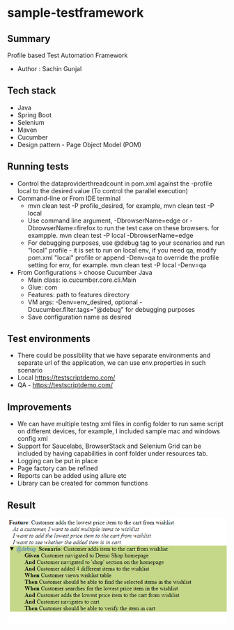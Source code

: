 # sample-testframework

## Summary
Profile based Test Automation Framework
* Author : Sachin Gunjal

## Tech stack
* Java
* Spring Boot
* Selenium
* Maven
* Cucumber
* Design pattern - Page Object Model (POM)

## Running tests

* Control the dataproviderthreadcount in pom.xml against the -profile local to the desired value (To control the parallel execution)
* Command-line or From IDE terminal 
    * mvn clean test -P profile_desired, for example, mvn clean test -P local
    * Use command line argument, -DbrowserName=edge or -DbrowserName=firefox to run the test case on these browsers. for exampple. mvn clean test -P local -DbrowserName=edge
    * For debugging purposes, use @debug tag to your scenarios and run "local" profile - it is set to run on local env, if you need qa, modify pom.xml "local" profile or append -Denv=qa to override the profile setting for env, for example. mvn clean test -P local -Denv=qa
* From Configurations > choose Cucumber Java
    * Main class: io.cucumber.core.cli.Main
    * Glue: com
    * Features: path to features directory
    * VM args: -Denv=env_desired, optional -Dcucumber.filter.tags="@debug" for debugging purposes
    * Save configuration name as desired

## Test environments
* There could be possibility that we have separate environments and separate url of the application, we can use env.properties in such scenario
* Local  https://testscriptdemo.com/  
* QA - https://testscriptdemo.com/

## Improvements
* We can have multiple testng xml files in config folder to run same script on different devices, for example, I included sample mac and windows config xml
* Support for Saucelabs, BrowserStack and Selenium Grid can be included by having capabilities in conf folder under resources tab.
* Logging can be put in place  
* Page factory can be refined
* Reports can be added using allure etc
* Library can be created for common functions

## Result

![Result.PNG](Result.PNG)


